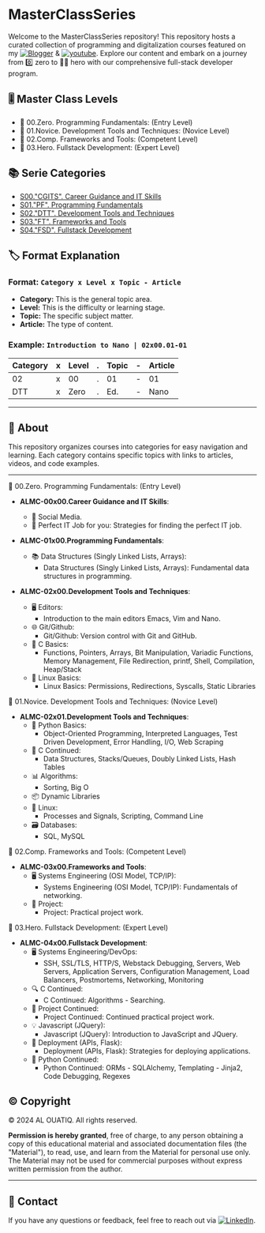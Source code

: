 # MasterClassSeries

Welcome to the MasterClassSeries repository! This repository hosts a curated collection of programming and digitalization courses featured on my [![Blogger](https://img.shields.io/badge/blogger-FC4F08?style=for-the-badge&logo=blogger&logoColor=white)](https://www.alouatiq.com/blog) & [![youtube](https://img.shields.io/badge/youtube-FF0000?style=for-the-badge&logo=youtube&logoColor=white)](https://www.youtube.com/@Digitalization101). Explore our content and embark on a journey from 0️⃣ zero to 🦸‍♂️ hero with our comprehensive full-stack developer program.

## 🎚 Master Class Levels
- 📘 00.Zero.   Programming Fundamentals: (Entry Level)
- 📘 01.Novice. Development Tools and Techniques: (Novice Level)
- 📘 02.Comp.   Frameworks and Tools: (Competent Level)
- 📘 03.Hero.   Fullstack Development: (Expert Level)

## 📚 Serie Categories

- [S00."CGITS". Career Guidance and IT Skills](./CareerGuidance/README.md)
- [S01."PF".    Programming Fundamentals](./ProgrammingFundamentals/README.md)
- [S02."DTT".   Development Tools and Techniques](./DevelopmentTools/README.md)
- [S03."FT".    Frameworks and Tools](./FrameworksTools/README.md)
- [S04."FSD".   Fullstack Development](./FullstackDevelopment/README.md)

## 🏷️ Format Explanation

### Format: `Category x Level x Topic - Article`

- **Category:** This is the general topic area.
- **Level:** This is the difficulty or learning stage.
- **Topic:** The specific subject matter.
- **Article:** The type of content.

### Example: `Introduction to Nano | 02x00.01-01`

| **Category** | **x** | **Level** | **.** | **Topic** | **-** | **Article** |
|--------------|-------|-----------|-------|-----------|-------|-------------|
| 02           | x     | 00        | .     | 01        | -     | 01          |
| DTT          | x     | Zero      | .     | Ed.       | -     | Nano        |

---

## 🌟 About

This repository organizes courses into categories for easy navigation and learning. Each category contains specific topics with links to articles, videos, and code examples.

---

📘 00.Zero. Programming Fundamentals: (Entry Level)

- **ALMC-00x00.Career Guidance and IT Skills**:
  - 📱 Social Media.
  - 🎯 Perfect IT Job for you: Strategies for finding the perfect IT job.

- **ALMC-01x00.Programming Fundamentals**:
  - 📚 Data Structures (Singly Linked Lists, Arrays):
    - Data Structures (Singly Linked Lists, Arrays): Fundamental data structures in programming.

- **ALMC-02x00.Development Tools and Techniques**:
  - 🖥️ Editors:
    - Introduction to the main editors Emacs, Vim and Nano.
  - 🌐 Git/Github:
    - Git/Github: Version control with Git and GitHub.
  - 🔧 C Basics:
    - Functions, Pointers, Arrays, Bit Manipulation, Variadic Functions, Memory Management, File Redirection, printf, Shell, Compilation, Heap/Stack
  - 🐧 Linux Basics:
    - Linux Basics: Permissions, Redirections, Syscalls, Static Libraries

📘 01.Novice. Development Tools and Techniques: (Novice Level)

- **ALMC-02x01.Development Tools and Techniques**:
  - 🐍 Python Basics:
    - Object-Oriented Programming, Interpreted Languages, Test Driven Development, Error Handling, I/O, Web Scraping
  - 🔨 C Continued:
    - Data Structures, Stacks/Queues, Doubly Linked Lists, Hash Tables
  - 📊 Algorithms:
    - Sorting, Big O
  - 📦 Dynamic Libraries
  - 🐧 Linux:
    - Processes and Signals, Scripting, Command Line
  - 🗃️ Databases:
    - SQL, MySQL

📘 02.Comp. Frameworks and Tools: (Competent Level)
- **ALMC-03x00.Frameworks and Tools**:
  - 🖥️ Systems Engineering (OSI Model, TCP/IP):
    - Systems Engineering (OSI Model, TCP/IP): Fundamentals of networking.
  - 📑 Project:
    - Project: Practical project work.

📘 03.Hero. Fullstack Development: (Expert Level)
- **ALMC-04x00.Fullstack Development**:
  - 🖥️ Systems Engineering/DevOps:
    - SSH, SSL/TLS, HTTP/S, Webstack Debugging, Servers, Web Servers, Application Servers, Configuration Management, Load Balancers, Postmortems, Networking, Monitoring
  - 🔍 C Continued:
    - C Continued: Algorithms - Searching.
  - 📑 Project Continued:
    - Project Continued: Continued practical project work.
  - 💡 Javascript (JQuery):
    - Javascript (JQuery): Introduction to JavaScript and JQuery.
  - 🚀 Deployment (APIs, Flask):
    - Deployment (APIs, Flask): Strategies for deploying applications.
  - 🐍 Python Continued:
    - Python Continued: ORMs - SQLAlchemy, Templating - Jinja2, Code Debugging, Regexes

## ©️ Copyright

©️ 2024 AL OUATIQ. All rights reserved.

**Permission is hereby granted**, free of charge, to any person obtaining a copy of this educational material and associated documentation files (the "Material"), to read, use, and learn from the Material for personal use only. The Material may not be used for commercial purposes without express written permission from the author.

---

## 📧 Contact

If you have any questions or feedback, feel free to reach out via [![LinkedIn](https://img.shields.io/badge/LinkedIn-0077B5?style=for-the-badge&logo=linkedin&logoColor=white)](https://linkedin.com/in/alouatiq).
